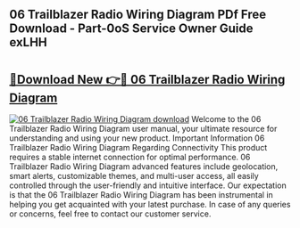 ## 06 Trailblazer Radio Wiring Diagram PDf Free Download - Part-0oS Service Owner Guide exLHH

# <h2><a href="http://dfjxzij.blite.top/?on=06+Trailblazer+Radio+Wiring+Diagram">🔗Download New 👉🔴 06 Trailblazer Radio Wiring Diagram</a></h2>

[![06 Trailblazer Radio Wiring Diagram download](https://i.imgur.com/lujVjoI.png)](http://dfjxzij.blite.top/?on=06+Trailblazer+Radio+Wiring+Diagram)
Welcome to the 06 Trailblazer Radio Wiring Diagram user manual, your ultimate resource for understanding and using your new product. Important Information 06 Trailblazer Radio Wiring Diagram Regarding Connectivity This product requires a stable internet connection for optimal performance. 06 Trailblazer Radio Wiring Diagram advanced features include geolocation, smart alerts, customizable themes, and multi-user access, all easily controlled through the user-friendly and intuitive interface. Our expectation is that the 06 Trailblazer Radio Wiring Diagram has been instrumental in helping you get acquainted with your latest purchase. In case of any queries or concerns, feel free to contact our customer service.

